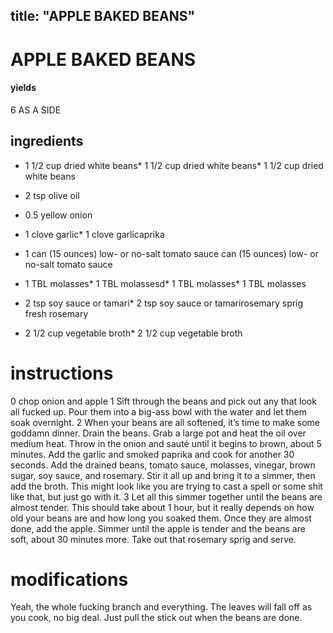 	
	
title: "APPLE BAKED BEANS"
---
# APPLE BAKED BEANS
#### yields
6 AS A SIDE
## ingredients
* 1 1/2 cup dried white beans* 1 1/2 cup dried white beans* 1 1/2 cup dried white beans
* 2 tsp olive oil

* 0.5 yellow onion
* 1 clove garlic* 1 clove garlicaprika

* 1 can (15 ounces) low- or no-salt tomato sauce can (15 ounces) low- or no-salt tomato sauce
* 1 TBL molasses* 1 TBL molassesd* 1 TBL molasses* 1 TBL molasses
* 2 tsp soy sauce or tamari* 2 tsp soy sauce or tamarirosemary sprig fresh rosemary

* 2 1/2 cup vegetable broth* 2 1/2 cup vegetable broth


# instructions
0 chop onion and apple
1 Sift through the beans and pick out any that look all fucked up. Pour them into a big-ass
bowl with the water and let them soak overnight.
2 When your beans are all softened, it’s time to make some goddamn dinner. Drain the beans.
Grab a large pot and heat the oil over medium heat. Throw in the onion and sauté until it
begins to brown, about 5 minutes. Add the garlic and smoked paprika and cook for another 30
seconds. Add the drained beans, tomato sauce, molasses, vinegar, brown sugar, soy sauce, and
rosemary. Stir it all up and bring it to a simmer, then add the broth. This might look like you
are trying to cast a spell or some shit like that, but just go with it.
3 Let all this simmer together until the beans are almost tender. This should take about 1
hour, but it really depends on how old your beans are and how long you soaked them. Once
they are almost done, add the apple. Simmer until the apple is tender and the beans are soft,
about 30 minutes more. Take out that rosemary sprig and serve.

# modifications

Yeah, the whole fucking branch and everything. The leaves will fall off as you cook, no big deal. Just pull the
stick out when the beans are done.
	
